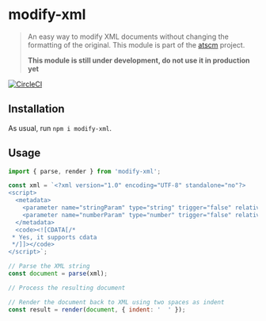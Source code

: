 # modify-xml

> An easy way to modify XML documents without changing the formatting of the original.
> This module is part of the [atscm](https://github.com/atSCM/atscm) project.
>
> **This module is still under development, do not use it in production yet**

[![CircleCI](https://circleci.com/gh/atSCM/modify-xml.svg?style=svg)](https://circleci.com/gh/atSCM/modify-xml)

## Installation

As usual, run `npm i modify-xml`.

## Usage

```javascript
import { parse, render } from 'modify-xml';

const xml = `<?xml version="1.0" encoding="UTF-8" standalone="no"?>
<script>
  <metadata>
    <parameter name="stringParam" type="string" trigger="false" relative="false" value="Sample string" />
    <parameter name="numberParam" type="number" trigger="false" relative="false" value="0" />
  </metadata>
  <code><![CDATA[/*
 * Yes, it supports cdata
 */]]></code>
</script>`;

// Parse the XML string
const document = parse(xml);

// Process the resulting document

// Render the document back to XML using two spaces as indent
const result = render(document, { indent: '  ' });
```
